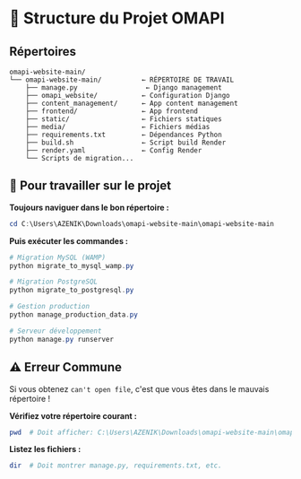 # 📁 Structure du Projet OMAPI

## Répertoires

```
omapi-website-main/
└── omapi-website-main/          ← RÉPERTOIRE DE TRAVAIL
    ├── manage.py                 ← Django management
    ├── omapi_website/           ← Configuration Django
    ├── content_management/      ← App content management  
    ├── frontend/                ← App frontend
    ├── static/                  ← Fichiers statiques
    ├── media/                   ← Fichiers médias
    ├── requirements.txt         ← Dépendances Python
    ├── build.sh                 ← Script build Render
    ├── render.yaml              ← Config Render
    └── Scripts de migration...
```

## 🚀 Pour travailler sur le projet

**Toujours naviguer dans le bon répertoire :**

```powershell
cd C:\Users\AZENIK\Downloads\omapi-website-main\omapi-website-main
```

**Puis exécuter les commandes :**

```powershell
# Migration MySQL (WAMP)
python migrate_to_mysql_wamp.py

# Migration PostgreSQL
python migrate_to_postgresql.py  

# Gestion production
python manage_production_data.py

# Serveur développement
python manage.py runserver
```

## ⚠️ Erreur Commune

Si vous obtenez `can't open file`, c'est que vous êtes dans le mauvais répertoire !

**Vérifiez votre répertoire courant :**
```powershell
pwd  # Doit afficher: C:\Users\AZENIK\Downloads\omapi-website-main\omapi-website-main
```

**Listez les fichiers :**
```powershell
dir  # Doit montrer manage.py, requirements.txt, etc.